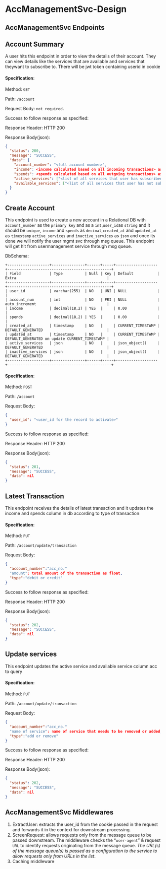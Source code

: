 # AccManagementSvc-Design

## AccManagementSvc Endpoints

## Account Summary
A user hits this endpoint in order to view the details of their account. They can view details like the services that are available and services that theywant to subscribe to.
There will be jwt token containing userid in cookie
#### Specification:
Method: `GET`

Path: `/account`

Request Body: `not required.`

Success to follow response as specified:

Response Header: HTTP 200

Response Body(json):
```json
{
  "status": 200,
  "message": "SUCCESS",
  "data": {
    "account_number": "<full account number>",
    "income": <income calculated based on all incoming transactions> as float,
    "spends": <spends calculated based on all outgoing transactions> as float,
    "active_services": ["<list of all services that user has subscribed to>",],
    "available_services": ["<list of all services that user has not subscribed to but are available for subscription>",]
  }
}
```

## Create Account
This endpoint is used to create a new account in a Relational DB with `account_number` as the `primary key` and as a `int`,`user_id`as `string` and it should be `unique`, `income` and `spends` as `decimal`,`created_at` and `updated_at` as `timestamp` `active_services` and `inactive_services` as `json` and once its done we will notify the user mgmt svc through msg queue. This endpoint will get hit from usermanagement service through msg queue.

DbSchema:
```
+-------------------+---------------+------+-----+-------------------+-----------------------------------------------+
| Field             | Type          | Null | Key | Default           | Extra                                         |
+-------------------+---------------+------+-----+-------------------+-----------------------------------------------+
| user_id           | varchar(255)  | NO   | UNI | NULL              |                                               |
| account_num       | int           | NO   | PRI | NULL              | auto_increment                                |
| income            | decimal(18,2) | YES  |     | 0.00              |                                               |
| spends            | decimal(18,2) | YES  |     | 0.00              |                                               |
| created_at        | timestamp     | NO   |     | CURRENT_TIMESTAMP | DEFAULT_GENERATED                             |
| updated_at        | timestamp     | NO   |     | CURRENT_TIMESTAMP | DEFAULT_GENERATED on update CURRENT_TIMESTAMP |
| active_services   | json          | NO   |     | json_object()     | DEFAULT_GENERATED                             |
| inactive_services | json          | NO   |     | json_object()     | DEFAULT_GENERATED                             |
+-------------------+---------------+------+-----+-------------------+-----------------------------------------------+
```

#### Specification:
Method: `POST`

Path: `/account`

Request Body: 
```json
{
  "user_id": "<user_id for the record to activate>"
}
```

Success to follow response as specified:

Response Header: HTTP 200

Response Body(json):
```json
{
  "status": 201,
  "message": "SUCCESS",
  "data": nil
}
```

## Latest Transaction
This endpoint receives the details of latest transaction and it updates the income and spends column in db according to type of transaction
#### Specification:
Method: `PUT`

Path: `/account/update/transaction`

Request Body: 
```json
{
  "account_number":"acc_no."
  "amount": total amount of the transaction as float,
  "type":"debit or credit"
}
```

Success to follow response as specified:

Response Header: HTTP 200

Response Body(json):
```json
{
  "status": 202,
  "message": "SUCCESS",
  "data": nil
}
```

## Update services
This endpoint updates the active service and available service column acc to query
#### Specification:
Method: `PUT`

Path: `/account/update/transaction`

Request Body: 
```json
{
  "account_number":"acc_no."
  "name of service": name of service that needs to be removed or added,
  "type":"add or remove"
}
```

Success to follow response as specified:

Response Header: HTTP 200

Response Body(json):
```json
{
  "status": 202,
  "message": "SUCCESS",
  "data": nil
}
```

## AccManagementSvc Middlewares

1. ExtractUser: extracts the user_id from the cookie passed in the request and forwards it in the context for downstream processing.
2. ScreenRequest: allows requests only from the message queue to be passed downstream. The middleware checks the “`user-agent`” & request `URL` to identify requests originating from the message queue.
   *The URL(s) of the message queue(s) is passed as a configuration to the service to allow requests only from URLs in the list*.
3. Caching middleware
